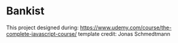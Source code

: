 # Bankist

This project designed during: https://www.udemy.com/course/the-complete-javascript-course/
template credit: Jonas Schmedtmann
